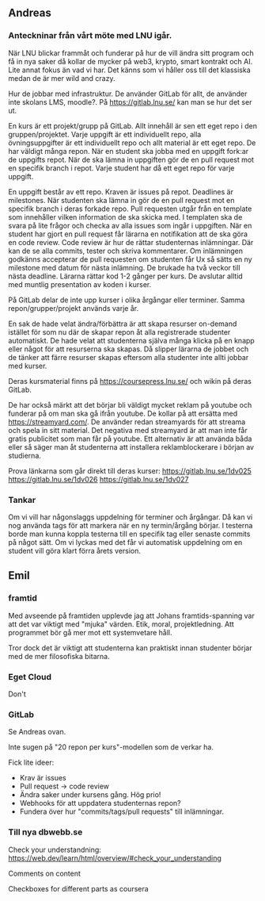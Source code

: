 ## Andreas

### Anteckninar från vårt möte med LNU igår.

När LNU blickar frammåt och funderar på hur de vill ändra sitt program och få in nya saker då kollar de mycker på web3, krypto, smart kontrakt och AI. Lite annat fokus än vad vi har. Det känns som vi håller oss till det klassiska medan de är mer wild and crazy.

Hur de jobbar med infrastruktur. De använder GitLab för allt, de använder inte skolans LMS, moodle?. På https://gitlab.lnu.se/ kan man se hur det ser ut.

En kurs är ett projekt/grupp på GitLab. Allt innehåll är sen ett eget repo i den gruppen/projektet. Varje uppgift är ett individuellt repo, alla övningsuppgifter är ett individuellt repo och allt material är ett eget repo. De har väldigt många repon.
När en student ska jobba med en uppgift fork:ar de uppgifts repot. När de ska lämna in uppgiften gör de en pull request mot en specifik branch i repot. Varje student har då ett eget repo för varje uppgift.

En uppgift består av ett repo. Kraven är issues på repot. Deadlines är milestones. När studenten ska lämna in gör de en pull request mot en specifik branch i deras forkade repo. Pull requesten utgår från en template som innehåller vilken information de ska skicka med. I templaten ska de svara på lite frågor och checka av alla issues som ingår i uppgiften. När en student har gjort en pull request får lärarna en notifikation att de ska göra en code review. Code review är hur de rättar studenternas inlämningar. Där kan de se alla commits, tester och skriva kommentarer. Om inlämningen godkänns accepterar de pull requesten om studenten får Ux så sätts en ny milestone med datum för nästa inlämning. De brukade ha två veckor till nästa deadline.
Lärarna rättar kod 1-2 gånger per kurs. De avslutar alltid med muntlig presentation av koden i kurser.

På GitLab delar de inte upp kurser i olika årgångar eller terminer. Samma repon/grupper/projekt används varje år.

En sak de hade velat ändra/förbättra är att skapa resurser on-demand istället för som nu där de skapar repon åt alla registrerade studenter automatiskt. De hade velat att studenterna själva många klicka på en knapp eller något för att resurserna ska skapas. Då slipper lärarna de jobbet och de tänker att färre resurser skapas eftersom alla studenter inte allti jobbar med kurser.

Deras kursmaterial finns på https://coursepress.lnu.se/ och wikin på deras GitLab.

De har också märkt att det börjar bli väldigt mycket reklam på youtube och funderar på om man ska gå ifrån youtube. De kollar på att ersätta med https://streamyard.com/. De använder redan streamyards för att streama och spela in sitt material. Det negativa med streamyard är att man inte får gratis publicitet som man får på youtube. Ett alternativ är att använda båda eller så säger man åt studenterna att installera reklamblockerare i början av studierna.

Prova länkarna som går direkt till deras kurser:
https://gitlab.lnu.se/1dv025
https://gitlab.lnu.se/1dv026
https://gitlab.lnu.se/1dv027


### Tankar

Om vi vill har någonslaggs uppdelning för terminer och årgångar. Då kan vi nog använda tags för att markera när en ny termin/årgång börjar. I testerna borde man kunna koppla testerna till en specifik tag eller senaste commits på något sätt. Om vi lyckas med det får vi automatisk uppdelning om en student vill göra klart förra årets version.


## Emil



### framtid

Med avseende på framtiden upplevde jag att Johans framtids-spanning var att det var viktigt med "mjuka" värden. Etik, moral, projektledning. Att programmet bör gå mer mot ett systemvetare håll.

Tror dock det är viktigt att studenterna kan praktiskt innan studenter börjar med de mer filosofiska bitarna.

### Eget Cloud

Don't



### GitLab

Se Andreas ovan.

Inte sugen på "20 repon per kurs"-modellen som de verkar ha.

Fick lite ideer:

* Krav är issues
* Pull request -> code review
* Ändra saker under kursens gång. Hög prio!
* Webhooks för att uppdatera studenternas repon?
* Fundera över hur "commits/tags/pull requests" till inlämningar.



### Till nya dbwebb.se

Check your understandning: https://web.dev/learn/html/overview/#check_your_understanding

Comments on content

Checkboxes for different parts as coursera
